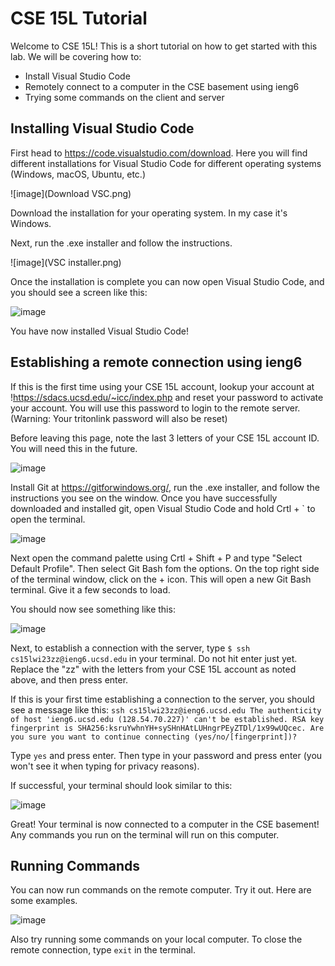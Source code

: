 # CSE 15L Tutorial

Welcome to CSE 15L! This is a short tutorial on how to get started with this lab. We will be covering how to:
- Install Visual Studio Code
- Remotely connect to a computer in the CSE basement using ieng6
- Trying some commands on the client and server


## Installing Visual Studio Code

First head to https://code.visualstudio.com/download.
Here you will find different installations for Visual Studio Code for different operating systems (Windows, macOS, Ubuntu, etc.) 

![image](Download VSC.png)

Download the installation for your operating system. In my case it's Windows.

Next, run the .exe installer and follow the instructions.

![image](VSC installer.png)

Once the installation is complete you can now open Visual Studio Code, and you should see a screen like this:

![image](https://user-images.githubusercontent.com/61783850/212567994-cb69c515-25b1-47dd-ba59-04ad49150ccf.png)

You have now installed Visual Studio Code!


## Establishing a remote connection using ieng6

If this is the first time using your CSE 15L account, lookup your account at !https://sdacs.ucsd.edu/~icc/index.php and reset your password to activate your account. You will use this password to login to the remote server. (Warning: Your tritonlink password will also be reset)

Before leaving this page, note the last 3 letters of your CSE 15L account ID. You will need this in the future.

![image](https://user-images.githubusercontent.com/61783850/212568657-09ae65b8-adf9-4530-9dd1-8e0825a355c4.png)

Install Git at https://gitforwindows.org/, run the .exe installer, and follow the instructions you see on the window. Once you have successfully downloaded and installed git, open Visual Studio Code and hold Crtl + \` to open the terminal.

![image](https://user-images.githubusercontent.com/61783850/212559746-a0f429a9-3f07-4dc0-8d86-5611bd528dc0.png)

Next open the command palette using Crtl + Shift + P and type "Select Default Profile". Then select Git Bash fom the options. On the top right side of the terminal window, click on the + icon. This will open a new Git Bash terminal. Give it a few seconds to load.

You should now see something like this:

![image](https://user-images.githubusercontent.com/61783850/212559973-b37f7db2-6e6a-4742-bd9e-14969d7c1e76.png)

Next, to establish a connection with the server, type `$ ssh cs15lwi23zz@ieng6.ucsd.edu` in your terminal. Do not hit enter just yet. Replace the "zz" with the letters from your CSE 15L account as noted above, and then press enter.

If this is your first time establishing a connection to the server, you should see a message like this: 
`ssh cs15lwi23zz@ieng6.ucsd.edu
The authenticity of host 'ieng6.ucsd.edu (128.54.70.227)' can't be established.
RSA key fingerprint is SHA256:ksruYwhnYH+sySHnHAtLUHngrPEyZTDl/1x99wUQcec.
Are you sure you want to continue connecting (yes/no/[fingerprint])? `

Type `yes` and press enter. Then type in your password and press enter (you won't see it when typing for privacy reasons).

If successful, your terminal should look similar to this:

![image](https://user-images.githubusercontent.com/61783850/212567301-1e4a43ab-4544-4c09-98ac-a0e0d57344ae.png)

Great! Your terminal is now connected to a computer in the CSE basement! Any commands you run on the terminal will run on this computer.


## Running Commands

You can now run commands on the remote computer. Try it out. Here are some examples.

![image](https://user-images.githubusercontent.com/61783850/212567776-2150190d-d3e4-49a5-9fa7-6898575445e8.png)

Also try running some commands on your local computer. To close the remote connection, type `exit` in the terminal.
